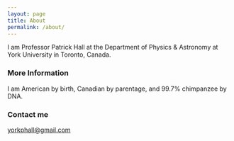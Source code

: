 ```yaml
---
layout: page
title: About
permalink: /about/
---
```


I am Professor Patrick Hall at the Department of Physics & Astronomy at York University in Toronto, Canada.

### More Information

I am American by birth, Canadian by parentage, and 99.7% chimpanzee by DNA.

### Contact me

[yorkphall@gmail.com](mailto:yorkphall@gmail.com)
